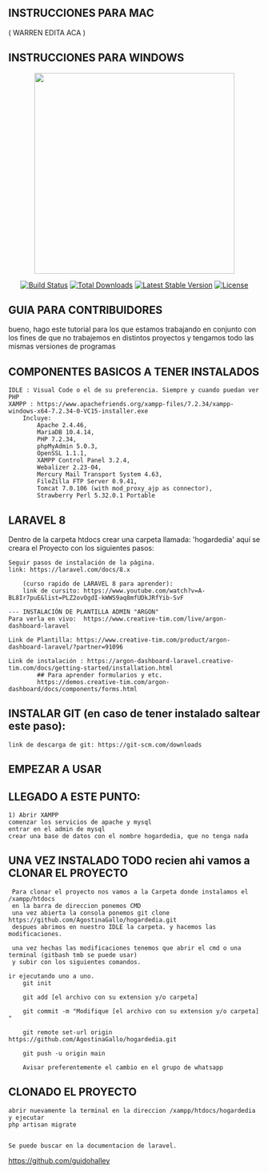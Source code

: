 ## INSTRUCCIONES PARA MAC 
 ( WARREN EDITA ACA )

## INSTRUCCIONES PARA WINDOWS 

<p align="center"><a href="https://laravel.com" target="_blank"><img src="https://raw.githubusercontent.com/laravel/art/master/logo-lockup/5%20SVG/2%20CMYK/1%20Full%20Color/laravel-logolockup-cmyk-red.svg" width="400"></a></p>

<p align="center">
<a href="https://travis-ci.org/laravel/framework"><img src="https://travis-ci.org/laravel/framework.svg" alt="Build Status"></a>
<a href="https://packagist.org/packages/laravel/framework"><img src="https://img.shields.io/packagist/dt/laravel/framework" alt="Total Downloads"></a>
<a href="https://packagist.org/packages/laravel/framework"><img src="https://img.shields.io/packagist/v/laravel/framework" alt="Latest Stable Version"></a>
<a href="https://packagist.org/packages/laravel/framework"><img src="https://img.shields.io/packagist/l/laravel/framework" alt="License"></a>
</p>

## GUIA PARA CONTRIBUIDORES 

bueno, hago este tutorial para los que estamos trabajando en conjunto con los
 fines de que no trabajemos en distintos proyectos
  y tengamos todo las mismas versiones de programas


## COMPONENTES BASICOS A TENER INSTALADOS
    IDLE : Visual Code o el de su preferencia. Siempre y cuando puedan ver PHP
    XAMPP : https://www.apachefriends.org/xampp-files/7.2.34/xampp-windows-x64-7.2.34-0-VC15-installer.exe
        Incluye: 
            Apache 2.4.46,
            MariaDB 10.4.14, 
            PHP 7.2.34, 
            phpMyAdmin 5.0.3,
            OpenSSL 1.1.1, 
            XAMPP Control Panel 3.2.4,
            Webalizer 2.23-04, 
            Mercury Mail Transport System 4.63,
            FileZilla FTP Server 0.9.41,
            Tomcat 7.0.106 (with mod_proxy_ajp as connector),
            Strawberry Perl 5.32.0.1 Portable

## LARAVEL 8
Dentro de la carpeta htdocs crear una carpeta llamada: 'hogardedia' aquí se creara el Proyecto con los siguientes pasos:

    Seguir pasos de instalación de la página.
    link: https://laravel.com/docs/8.x

        (curso rapido de LARAVEL 8 para aprender): 
        link de cursito: https://www.youtube.com/watch?v=A-BL8Ir7puE&list=PLZ2ovOgdI-kWWS9aq8mfUDkJRfYib-SvF
        
    --- INSTALACIÓN DE PLANTILLA ADMIN "ARGON"
    Para verla en vivo:  https://www.creative-tim.com/live/argon-dashboard-laravel

    Link de Plantilla: https://www.creative-tim.com/product/argon-dashboard-laravel/?partner=91096

    Link de instalación : https://argon-dashboard-laravel.creative-tim.com/docs/getting-started/installation.html
            ## Para aprender formularios y etc.
            https://demos.creative-tim.com/argon-dashboard/docs/components/forms.html


## INSTALAR GIT (en caso de tener instalado saltear este paso):
    link de descarga de git: https://git-scm.com/downloads
  

##      EMPEZAR A USAR
## LLEGADO A ESTE PUNTO:
    1) Abrir XAMPP
    comenzar los servicios de apache y mysql
    entrar en el admin de mysql
    crear una base de datos con el nombre hogardedia, que no tenga nada

## UNA VEZ INSTALADO TODO recien ahi vamos a CLONAR EL PROYECTO

     Para clonar el proyecto nos vamos a la Carpeta donde instalamos el /xampp/htdocs 
     en la barra de direccion ponemos CMD
     una vez abierta la consola ponemos git clone https://github.com/AgostinaGallo/hogardedia.git
     despues abrimos en nuestro IDLE la carpeta. y hacemos las modificaciones. 

     una vez hechas las modificaciones tenemos que abrir el cmd o una terminal (gitbash tmb se puede usar)
     y subir con los siguientes comandos. 

    ir ejecutando uno a uno.    
        git init

        git add [el archivo con su extension y/o carpeta] 

        git commit -m "Modifique [el archivo con su extension y/o carpeta]  "

        git remote set-url origin https://github.com/AgostinaGallo/hogardedia.git

        git push -u origin main

        Avisar preferentemente el cambio en el grupo de whatsapp 
        
## CLONADO EL PROYECTO
    abrir nuevamente la terminal en la direccion /xampp/htdocs/hogardedia  y ejecutar 
    php artisan migrate 
    
    
    Se puede buscar en la documentacion de laravel. 
  

https://github.com/guidohalley


